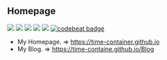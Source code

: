 
## Homepage

[![](https://github.com/linwhitehat/linwhitehat.github.io/blob/master/svg/Home-L1n-green.svg)](https://linwhitehat.github.io/) [![](https://github.com/linwhitehat/linwhitehat.github.io/blob/master/svg/License-MIT-green.svg)](https://github.com/linwhitehat/linwhitehat.github.io#%E7%89%88%E6%9D%83) ![](https://github.com/linwhitehat/linwhitehat.github.io/blob/master/svg/HTML-5-orange.svg) ![](https://github.com/linwhitehat/linwhitehat.github.io/blob/master/svg/CSS-3-blue.svg) ![](https://github.com/linwhitehat/linwhitehat.github.io/blob/master/svg/Language-JS-yellow.svg) [![codebeat badge](https://codebeat.co/badges/126ff5d4-974f-4bab-8d4f-11c5da83d415)](https://codebeat.co/projects/github-com-linwhitehat-linwhitehat-github-io-master)

- My Homepage. => https://time-container.github.io
- My Blog. => https://time-containe.github.io/Blog
